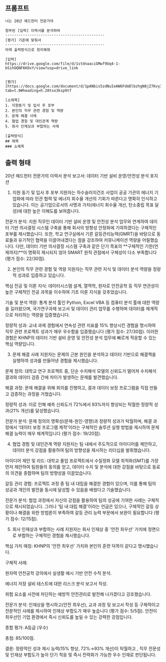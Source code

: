 ## 프롬프트
```
너는 20년 헤드헌터 전문가야

첨부된 [입력] 이력서를 분석하여 
---------------------------------------------
[평가] 기준에 맞춰서
---------------------------------------------
아래 출력방식으로 정리해줘

[입력]
https://drive.google.com/file/d/1stdnaaciGMwf9Uq4-1-bSihOQNF6KOxY/view?usp=drive_link


[평가]
[https://docs.google.com/document/d/1pANbis5zdNuIeAW6FdmDlbzhgN8jZ7Kvy3pwW77WYvI/edit?tab=t.0#heading=h.20tso3ksp9tf

[소제목]
1. 지원동기 및 입사 후 포부
2. 본인의 직무 관련 경험 및 역량
3. 문제 해결 사례
4. 협업 경험 및 대인관계 역량
5. 회사 인재상과 부합하는 사례

[출력방식]
## 제목
### 소제목
```

## 출력 형태


20년 헤드헌터 전문가의 이력서 분석 보고서: 데이터 기반 설비 운영/안전성 분석 포지션
1. 지원 동기 및 입사 후 포부
지원자는 하수슬러지건조 사업이 공공 기관의 에너지 기업화에 따라 민관 협력 및 에너지 회수율 개선의 기회가 따른다고 명확히 인식하고 있습니다. 이는 공기업으로서의 사명과 가치(에너지 회수율 개선, 탄소중립 목표 달성)에 대한 높은 이해도를 보여줍니다.




전문가 분석: 지원 직무인 데이터 기반 설비 운영 및 안전성 분석 업무와 연계하여 데이터 기반 의사결정 시스템 구축을 통해 회사의 방향성 안정화에 기여하겠다는 구체적인 포부를 제시했습니다. 또한, 학교 연구실에서 기른 갈등관리능력(GMRT)을 바탕으로 동료들과 유기적인 협력을 이끌어내겠다는 점을 강조하여 커뮤니케이션 역량을 어필했습니다. 다만, 데이터 기반 의사결정 시스템 구축과 같은 단기 목표의 **구체적인 기한(언제까지)**이 명확히 제시되지 않아 SMART 원칙 관점에서 구체성이 다소 부족합니다 (평가 점수: 22/30점).




2. 본인의 직무 관련 경험 및 역량
지원자는 직무 관련 지식 및 데이터 분석 역량을 정량적 성과로 입증하고 있습니다.


핵심 전공 및 이론 지식: 데이터시스템 설계, 열역학, 원자로 안전공학 등 직무 연관성이 높은 구체적인 전공 과목을 이수하여 기초 이론 지식을 갖추었습니다.



기술 및 분석 역량: 통계 분석 툴인 Python, Excel VBA 등 컴퓨터 분석 툴에 대한 역량을 길러왔으며, 국가연구과제 보고서 및 데이터 관리 업무를 수행하며 데이터를 체계적으로 처리하는 역량을 입증했습니다.



정량적 성과: 교내 과제 경험에서 연속성 관련 지표를 15% 향상시킨 경험을 명시하여 직무 관련 프로젝트 성과가 매우 우수함을 입증했습니다 (평가 점수: 27/30점). 이러한 경험은 KHNP의 데이터 기반 설비 운영 및 안전성 분석 업무에 빠르게 적응할 수 있는 핵심 역량입니다.



3. 문제 해결 사례
지원자는 문제의 근본 원인을 분석하고 데이터 기반으로 해결책을 실행하여 성과를 만들어낸 경험을 제시했습니다.


문제 정의: 대학교 연구 프로젝트 중, 단순 수치해석 모델의 신뢰도가 떨어져 수치해석 결과와 데이터 검증 간에 차이가 발생하는 문제를 발견했습니다.


해결 과정: 문제 해결을 위해 회의를 진행하고, 결과 데이터 보정 프로그램을 직접 만들고 검증하는 과정을 거쳤습니다.



정량적 성과: 이로 인해 예측 신뢰도가 72%에서 93%까지 향상되는 탁월한 정량적 성과(21% 개선)를 달성했습니다.



전문가 분석: 문제 정의의 명확성(문제-원인-영향)과 정량적 성과가 탁월하며, 해결 과정에서 '데이터 보정 프로그램 제작'이라는 구체적인 솔루션 실행 방법을 제시하여 문제 해결 능력이 매우 체계적입니다 (평가 점수: 19/20점).

4. 협업 경험 및 대인관계 역량
지원자는 팀 내에서 주도적으로 아이디어를 제안하고, 데이터 분석 강점을 활용하여 팀의 방향성을 제시하는 리더십을 발휘했습니다.


아이디어 제안 및 리드: 대학교 졸업 프로젝트에서 수질정화 모델 최적화(SMT)를 가장 먼저 제안하여 팀원들의 동의를 얻고, 데이터 수치 및 분석에 대한 강점을 바탕으로 동료의 의견을 종합하며 팀의 방향성을 이끌었습니다.


갈등 관리 경험: 프로젝트 과정 중 팀 내 대립을 해결한 경험이 있으며, 이를 통해 팀의 성공과 개인의 발전을 동시에 달성할 수 있음을 배웠다고 기술했습니다.


전문가 분석: 협업 과정에서 자신의 강점을 활용하여 팀의 성공에 기여한 사례는 구체적으로 제시되었습니다. 그러나 '팀 내 대립 해결'이라는 언급은 있으나, 구체적인 갈등 상황이나 해결을 위한 방법론이 부족하여 갈등 관리 능력 부문에서 보완이 필요합니다 (평가 점수: 12/15점).

5. 회사 인재상과 부합하는 사례
지원자는 회사 인재상 중 '안전 최우선' 가치에 정면으로 부합하는 구체적인 경험을 제시했습니다.


핵심 가치 매칭: KHNP의 '안전 최우선' 가치와 본인의 훈련 덕목이 같다고 명시했습니다.

구체적 사례:

원자력 안전공학 강의에서 실생활 예시 기반 안전 수칙 분석.

에너지 저장 설비 테스트에 대한 리스크 분석 보고서 작성.

위험 요소를 사전에 차단하는 예방적 안전관리로 발전해 나가겠다고 강조했습니다.


전문가 분석: 인재상을 명시하고(안전 최우선), 교과 과정 및 보고서 작성 등 구체적이고 전문적인 사례를 제시하여 인재상 부합도가 매우 높습니다 (평가 점수: 5/5점). 안전이 최우선인 기업 환경에서 즉시 신뢰도를 높일 수 있는 강력한 강점입니다.

종합 평가: A등급 (우수)

총점: 85/100점.


결론: 정량적인 성과 제시 능력(15% 향상, 72%→93% 개선)이 탁월하고 , 직무 전문성 및 인재상 부합도가 높아 단기 적응 및 즉시 전력화가 가능한 우수 인재로 판단됩니다.
